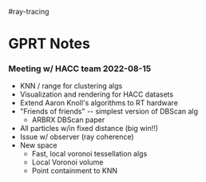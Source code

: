 #ray-tracing 
# GPRT Notes

### Meeting w/ HACC team 2022-08-15
  - KNN / range for clustering algs
  - Visualization and rendering for HACC datasets
  - Extend Aaron Knoll's algorithms to RT hardware
  - "Friends of friends" -- simplest version of DBScan alg
	  - ARBRX DBScan paper
  - All particles w/in fixed distance (big win!!)
  - Issue w/ observer (ray coherence)
  - New space
	  - Fast, local voronoi tessellation algs
	  - Local Voronoi volume
	  - Point containment to KNN

